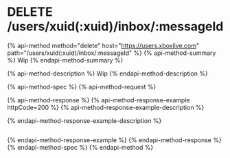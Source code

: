 # DELETE /users/xuid(:xuid)/inbox/:messageId

{% api-method method="delete" host="https://users.xboxlive.com" path="/users/xuid(:xuid)/inbox/:messageId" %}
{% api-method-summary %}
Wip
{% endapi-method-summary %}

{% api-method-description %}
Wip
{% endapi-method-description %}

{% api-method-spec %}
{% api-method-request %}

{% api-method-response %}
{% api-method-response-example httpCode=200 %}
{% api-method-response-example-description %}

{% endapi-method-response-example-description %}
```

```
{% endapi-method-response-example %}
{% endapi-method-response %}
{% endapi-method-spec %}
{% endapi-method %}